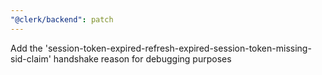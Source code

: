 ```yaml
---
"@clerk/backend": patch
---
```


Add the 'session-token-expired-refresh-expired-session-token-missing-sid-claim' handshake reason for debugging purposes
